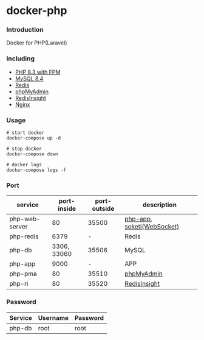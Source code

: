 # docker-php

### Introduction
Docker for PHP(Laravel)

### Including
 - [PHP 8.3 with FPM](https://hub.docker.com/_/php)
 - [MySQL 8.4](https://hub.docker.com/_/mysql)
 - [Redis](https://hub.docker.com/_/redis)
 - [phpMyAdmin](https://hub.docker.com/r/phpmyadmin/phpmyadmin)
 - [RedisInsight](https://hub.docker.com/r/redislabs/redisinsight)
 - [Nginx](https://hub.docker.com/_/nginx)

### Usage

```shell
# start docker
docker-compose up -d

# stop docker
docker-compose down

# docker logs
docker-compose logs -f
```

### Port
| service  | port-inside | port-outside  | description |
|---|---|---|---|
| php-web-server  | 80 | 35500 | [php-app](http://localhost:35500), [soketi(WebSocket)](http://localhost:35501) |
| php-redis | 6379 | - | Redis |
| php-db | 3306, 33060 | 35506 | MySQL |
| php-app | 9000 | - | APP |
| php-pma | 80 | 35510 | [phpMyAdmin](http://localhost:35510) |
| php-ri | 80 | 35520 | [RedisInsight](http://localhost:35520) |

### Password
| Service  | Username | Password  |
|---|---|---|
| php-db | root | root |
